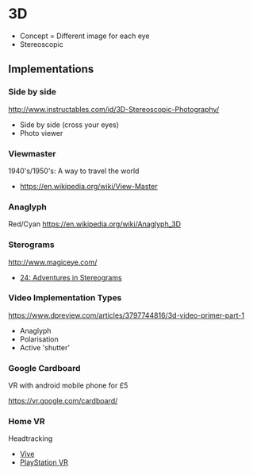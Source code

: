 # 3D

* Concept = Different image for each eye
* Stereoscopic

## Implementations

### Side by side
http://www.instructables.com/id/3D-Stereoscopic-Photography/
* Side by side (cross your eyes)
* Photo viewer

### Viewmaster
1940's/1950's: A way to travel the world
* https://en.wikipedia.org/wiki/View-Master

### Anaglyph
Red/Cyan
https://en.wikipedia.org/wiki/Anaglyph_3D

### Sterograms
http://www.magiceye.com/
* [24: Adventures in Stereograms](https://ironicsans.substack.com/p/24-adventures-in-stereograms?s=r)


### Video Implementation Types
https://www.dpreview.com/articles/3797744816/3d-video-primer-part-1
* Anaglyph
* Polarisation
* Active 'shutter'

### Google Cardboard

VR with android mobile phone for £5

https://vr.google.com/cardboard/

### Home VR
Headtracking
* [Vive](https://www.vive.com/uk/)
* [PlayStation VR](https://www.playstation.com/en-gb/explore/playstation-vr/)
